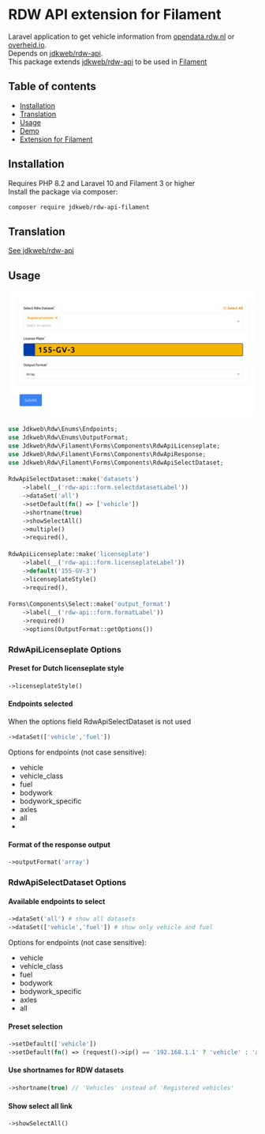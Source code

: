 # RDW API extension for Filament
Laravel application to get vehicle information from [opendata.rdw.nl](https://opendata.rdw.nl) or [overheid.io](https://overheid.io). \
Depends on [jdkweb/rdw-api](https://github.com/jdkweb/rdw-api?tab=readme-ov-file#demo). \
This package extends [jdkweb/rdw-api](https://github.com/jdkweb/rdw-api?tab=readme-ov-file#demo) to be used in [Filament](https://filamentphp.com/)

## Table of contents

- [Installation](#installation)
- [Translation](#translation)
- [Usage](#usage)
- [Demo](#demo)
- [Extension for Filament](#filament)

## Installation
Requires PHP 8.2 and Laravel 10 and Filament 3 or higher \
Install the package via composer:
```bash
composer require jdkweb/rdw-api-filament
```
## Translation
[See jdkweb/rdw-api](https://github.com/jdkweb/rdw-api?tab=readme-ov-file#translation)

## Usage
![filament setup](./images/rdw-api-filament1.png)
```php
use Jdkweb\Rdw\Enums\Endpoints;
use Jdkweb\Rdw\Enums\OutputFormat;
use Jdkweb\Rdw\Filament\Forms\Components\RdwApiLicenseplate;
use Jdkweb\Rdw\Filament\Forms\Components\RdwApiResponse;
use Jdkweb\Rdw\Filament\Forms\Components\RdwApiSelectDataset;

RdwApiSelectDataset::make('datasets')
    ->label(__('rdw-api::form.selectdatasetLabel'))
    ->dataSet('all')
    ->setDefault(fn() => ['vehicle'])
    ->shortname(true)
    ->showSelectAll()
    ->multiple()
    ->required(),
    
RdwApiLicenseplate::make('licenseplate')
    ->label(__('rdw-api::form.licenseplateLabel'))
    ->default('155-GV-3')
    ->licenseplateStyle()
    ->required(),
    
Forms\Components\Select::make('output_format')
    ->label(__('rdw-api::form.formatLabel'))
    ->required()
    ->options(OutputFormat::getOptions())
```
### RdwApiLicenseplate Options
#### Preset for Dutch licenseplate style
```php
->licenseplateStyle()
```
#### Endpoints selected
When the options field RdwApiSelectDataset is not used 
```php
->dataSet(['vehicle','fuel'])
```
Options for endpoints (not case sensitive):
- vehicle
- vehicle_class
- fuel
- bodywork
- bodywork_specific
- axles 
- all
- 
#### Format of the response output
```php  
->outputFormat('array')
```
### RdwApiSelectDataset Options
#### Available endpoints to select
```php
->dataSet('all') # show all datasets
->dataSet(['vehicle','fuel']) # show only vehicle and fuel
```
Options for endpoints (not case sensitive):
- vehicle
- vehicle_class
- fuel
- bodywork
- bodywork_specific
- axles 
- all
#### Preset selection
```php
->setDefault(['vehicle'])
->setDefault(fn() => (request()->ip() == '192.168.1.1' ? 'vehicle' : 'all'))
```
#### Use shortnames for RDW datasets
```php
->shortname(true) // 'Vehicles' instead of 'Registered vehicles'
```
#### Show select all link
```php
->showSelectAll()
```
